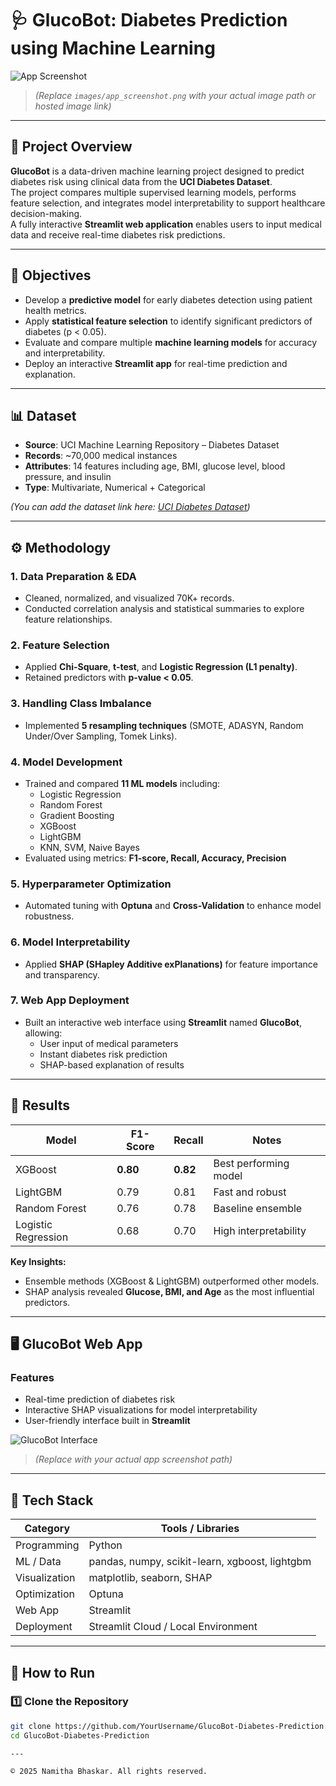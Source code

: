 # 🩺 GlucoBot: Diabetes Prediction using Machine Learning

![App Screenshot](images/app_screenshot.png)
> *(Replace `images/app_screenshot.png` with your actual image path or hosted image link)*

---

## 📘 Project Overview

**GlucoBot** is a data-driven machine learning project designed to predict diabetes risk using clinical data from the **UCI Diabetes Dataset**.  
The project compares multiple supervised learning models, performs feature selection, and integrates model interpretability to support healthcare decision-making.  
A fully interactive **Streamlit web application** enables users to input medical data and receive real-time diabetes risk predictions.

---

## 🎯 Objectives

- Develop a **predictive model** for early diabetes detection using patient health metrics.  
- Apply **statistical feature selection** to identify significant predictors of diabetes (p < 0.05).  
- Evaluate and compare multiple **machine learning models** for accuracy and interpretability.  
- Deploy an interactive **Streamlit app** for real-time prediction and explanation.

---

## 📊 Dataset

- **Source**: UCI Machine Learning Repository – Diabetes Dataset  
- **Records**: ~70,000 medical instances  
- **Attributes**: 14 features including age, BMI, glucose level, blood pressure, and insulin  
- **Type**: Multivariate, Numerical + Categorical  

*(You can add the dataset link here: [UCI Diabetes Dataset](https://archive.ics.uci.edu/ml/index.php))*  

---

## ⚙️ Methodology

### 1. Data Preparation & EDA
- Cleaned, normalized, and visualized 70K+ records.  
- Conducted correlation analysis and statistical summaries to explore feature relationships.

### 2. Feature Selection
- Applied **Chi-Square**, **t-test**, and **Logistic Regression (L1 penalty)**.  
- Retained predictors with **p-value < 0.05**.

### 3. Handling Class Imbalance
- Implemented **5 resampling techniques** (SMOTE, ADASYN, Random Under/Over Sampling, Tomek Links).

### 4. Model Development
- Trained and compared **11 ML models** including:
  - Logistic Regression
  - Random Forest
  - Gradient Boosting
  - XGBoost
  - LightGBM
  - KNN, SVM, Naive Bayes  
- Evaluated using metrics: **F1-score, Recall, Accuracy, Precision**

### 5. Hyperparameter Optimization
- Automated tuning with **Optuna** and **Cross-Validation** to enhance model robustness.

### 6. Model Interpretability
- Applied **SHAP (SHapley Additive exPlanations)** for feature importance and transparency.

### 7. Web App Deployment
- Built an interactive web interface using **Streamlit** named **GlucoBot**, allowing:
  - User input of medical parameters  
  - Instant diabetes risk prediction  
  - SHAP-based explanation of results  

---

## 🧠 Results

| Model | F1-Score | Recall | Notes |
|-------|-----------|--------|-------|
| XGBoost | **0.80** | **0.82** | Best performing model |
| LightGBM | 0.79 | 0.81 | Fast and robust |
| Random Forest | 0.76 | 0.78 | Baseline ensemble |
| Logistic Regression | 0.68 | 0.70 | High interpretability |

**Key Insights:**
- Ensemble methods (XGBoost & LightGBM) outperformed other models.  
- SHAP analysis revealed **Glucose, BMI, and Age** as the most influential predictors.  

---

## 🖥️ GlucoBot Web App

### Features
- Real-time prediction of diabetes risk  
- Interactive SHAP visualizations for model interpretability  
- User-friendly interface built in **Streamlit**

![GlucoBot Interface](images/glucobot_interface.png)
> *(Replace with your actual app screenshot path)*

---

## 🧰 Tech Stack

| Category | Tools / Libraries |
|-----------|------------------|
| Programming | Python |
| ML / Data | pandas, numpy, scikit-learn, xgboost, lightgbm |
| Visualization | matplotlib, seaborn, SHAP |
| Optimization | Optuna |
| Web App | Streamlit |
| Deployment | Streamlit Cloud / Local Environment |

---

## 🚀 How to Run

### 1️⃣ Clone the Repository
```bash
git clone https://github.com/YourUsername/GlucoBot-Diabetes-Prediction.git
cd GlucoBot-Diabetes-Prediction

---

© 2025 Namitha Bhaskar. All rights reserved.
